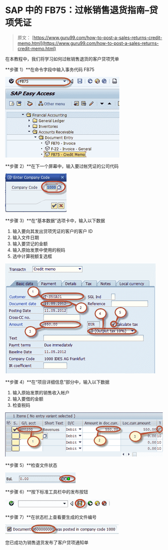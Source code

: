 # SAP 中的 FB75：过帐销售退货指南–贷项凭证

> 原文： [https://www.guru99.com/how-to-post-a-sales-returns-credit-memo.html](https://www.guru99.com/how-to-post-a-sales-returns-credit-memo.html)

在本教程中，我们将学习如何过帐销售退货的客户贷项凭单

**步骤 1）**在命令字段中输入事务代码 FB75

![FB75 in SAP: Guide to Post a Sales Returns – Credit Memo](img/996e44294ebc3635289e0876e9eeeac2.png)

**步骤 2）**在下一个屏幕中，输入要过帐凭证的公司代码

![FB75 in SAP: Guide to Post a Sales Returns – Credit Memo](img/fba06ba7dad4f52ac6512cd071a292be.png)

**步骤 3）**在“基本数据”选项卡中，输入以下数据

1.  输入要向其发出贷项凭证的客户的客户 ID
2.  输入文件日期
3.  输入要贷记的金额
4.  输入原始发票中使用的税码
5.  选中计算税额复选框

![FB75 in SAP: Guide to Post a Sales Returns – Credit Memo](img/891b834eb6174e43b1e1a8700f9da003.png)

**步骤 4）**在“项目详细信息”部分中，输入以下数据

1.  输入原始发票的销售收入帐户
2.  输入要借的金额
3.  检查税码

![FB75 in SAP: Guide to Post a Sales Returns – Credit Memo](img/13ff9bfd9a5f1e30644fba32e4f0cac6.png)

**步骤 5）**检查文件状态

![FB75 in SAP: Guide to Post a Sales Returns – Credit Memo](img/7b803450857b316464c2dad968235432.png)

**步骤 6）**按下标准工具栏中的发布按钮

![FB75 in SAP: Guide to Post a Sales Returns – Credit Memo](img/021b752f094fe76b9c6905e69285209f.png)

**步骤 7）**在状态栏上查看要生成的文件编号

![FB75 in SAP: Guide to Post a Sales Returns – Credit Memo](img/0412ff5366515a6fe0ca90add4d45b31.png)

您已成功为销售退货发布了客户贷项通知单